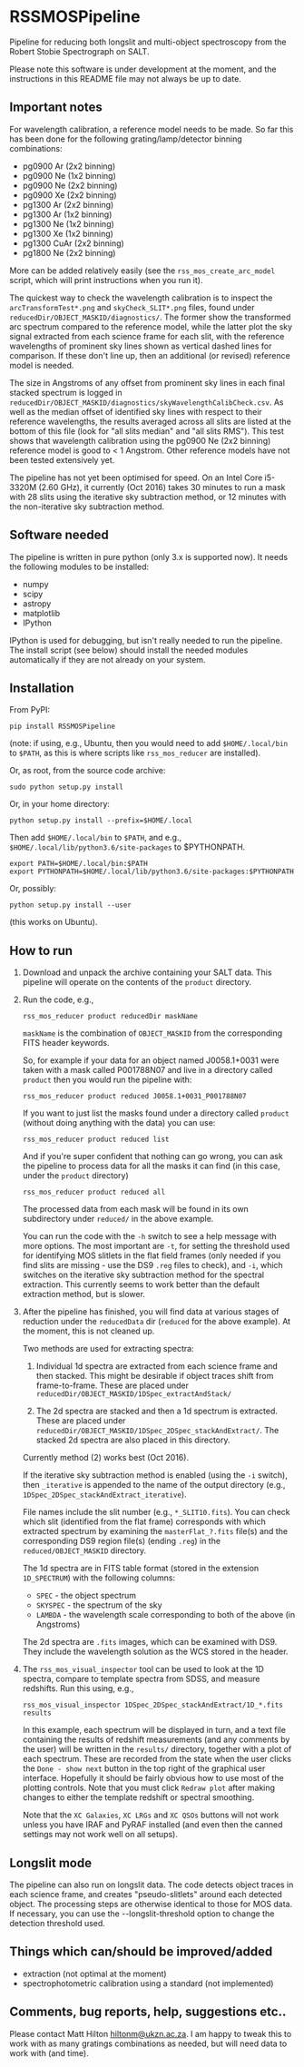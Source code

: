 # RSSMOSPipeline
Pipeline for reducing both longslit and multi-object spectroscopy from the Robert Stobie Spectrograph
on SALT.

Please note this software is under development at the moment, and the instructions in this 
README file may not always be up to date.

## Important notes
For wavelength calibration, a reference model needs to be made. So far this has been done for
the following grating/lamp/detector binning combinations:

* pg0900 Ar (2x2 binning)
* pg0900 Ne (1x2 binning)
* pg0900 Ne (2x2 binning)
* pg0900 Xe (2x2 binning)
* pg1300 Ar (2x2 binning)
* pg1300 Ar (1x2 binning)
* pg1300 Ne (1x2 binning)
* pg1300 Xe (1x2 binning)
* pg1300 CuAr (2x2 binning)
* pg1800 Ne (2x2 binning)

More can be added relatively easily (see the `rss_mos_create_arc_model` script, which will 
print instructions when you run it).

The quickest way to check the wavelength calibration is to inspect the `arcTransformTest*.png` and 
`skyCheck_SLIT*.png` files, found under `reducedDir/OBJECT_MASKID/diagnostics/`. The former 
show the transformed arc spectrum compared to the reference model, while the latter plot the sky 
signal extracted from each science frame for each slit, with the reference wavelengths of prominent
sky lines shown as vertical dashed lines for comparison. If these don't line up, then an additional
(or revised) reference model is needed. 

The size in Angstroms of any offset from prominent sky lines in each final stacked spectrum is logged in 
`reducedDir/OBJECT_MASKID/diagnostics/skyWavelengthCalibCheck.csv`. As well as the median offset
of identified sky lines with respect to their reference wavelengths, the results averaged across all
slits are listed at the bottom of this file (look for "all slits median" and "all slits RMS"). This 
test shows that wavelength calibration using the pg0900 Ne (2x2 binning) reference model is good to 
< 1 Angstrom. Other reference models have not been tested extensively yet.

The pipeline has not yet been optimised for speed. On an Intel Core i5-3320M (2.60 GHz), it currently 
(Oct 2016) takes 30 minutes to run a mask with 28 slits using the iterative sky subtraction method,
or 12 minutes with the non-iterative sky subtraction method.

## Software needed

The pipeline is written in pure python (only 3.x is supported now). It needs the following modules to 
be installed:

* numpy
* scipy
* astropy
* matplotlib
* IPython

IPython is used for debugging, but isn't really needed to run the pipeline. The install script (see 
below) should install the needed modules automatically if they are not already on your system.

## Installation

From PyPI:

```
pip install RSSMOSPipeline
```

(note: if using, e.g., Ubuntu, then you would need to add `$HOME/.local/bin` to `$PATH`, as
this is where scripts like `rss_mos_reducer` are installed).

Or, as root, from the source code archive:
    
```
sudo python setup.py install
```

Or, in your home directory:
    
```
python setup.py install --prefix=$HOME/.local
```

Then add `$HOME/.local/bin` to `$PATH`, and e.g., `$HOME/.local/lib/python3.6/site-packages` to $PYTHONPATH.

```
export PATH=$HOME/.local/bin:$PATH    
export PYTHONPATH=$HOME/.local/lib/python3.6/site-packages:$PYTHONPATH
```

Or, possibly:

```
python setup.py install --user
```

(this works on Ubuntu).

## How to run

1. Download and unpack the archive containing your SALT data. This pipeline will operate on the
   contents of the `product` directory.

2.  Run the code, e.g.,

    ```
    rss_mos_reducer product reducedDir maskName
    ```

    `maskName` is the combination of `OBJECT_MASKID` from the corresponding FITS header keywords.
    
    So, for example if your data for an object named J0058.1+0031 were taken with a mask called 
    P001788N07 and live in a directory called `product` then you would run the pipeline with:

    ```
    rss_mos_reducer product reduced J0058.1+0031_P001788N07
    ```
    
    If you want to just list the masks found under a directory called `product` (without doing anything
    with the data) you can use:
    
    ```
    rss_mos_reducer product reduced list
    ```
    
    And if you're super confident that nothing can go wrong, you can ask the pipeline to process
    data for all the masks it can find (in this case, under the `product` directory)
    
    ```
    rss_mos_reducer product reduced all
    ```
    
    The processed data from each mask will be found in its own subdirectory under `reduced/` in the above
    example.
    
    You can run the code with the `-h` switch to see a help message with more options. The most 
    important are `-t`, for setting the threshold used for identifying MOS slitlets in the flat
    field frames (only needed if you find slits are missing - use the DS9 `.reg` files to check), 
    and `-i`, which switches on the iterative sky subtraction method for the spectral extraction.
    This currently seems to work better than the default extraction method, but is slower.

3.  After the pipeline has finished, you will find data at various stages of reduction under the `reducedData` 
    dir (`reduced` for the above example). At the moment, this is not cleaned up.

    Two methods are used for extracting spectra:
    
    1.  Individual 1d spectra are extracted from each science frame and then stacked. This might be 
        desirable if object traces shift from frame-to-frame. These are placed under 
        `reducedDir/OBJECT_MASKID/1DSpec_extractAndStack/`
        
    2.  The 2d spectra are stacked and then a 1d spectrum is extracted. These are placed under 
        `reducedDir/OBJECT_MASKID/1DSpec_2DSpec_stackAndExtract/`. The stacked 2d spectra are also 
        placed in this directory.
        
    Currently method (2) works best (Oct 2016).
    
    If the iterative sky subtraction method is enabled (using the `-i` switch), then 
    `_iterative` is appended to the name of the output directory 
    (e.g., `1DSpec_2DSpec_stackAndExtract_iterative`).
    
    File names include the slit number (e.g., `*_SLIT10.fits`). You can check which slit (identified 
    from the flat frame) corresponds with which extracted spectrum by examining the 
    `masterFlat_?.fits` file(s) and the corresponding DS9 region file(s) (ending `.reg`) in the `reduced/OBJECT_MASKID` directory.

    The 1d spectra are in FITS table format (stored in the extension `1D_SPECTRUM`) with the following 
    columns:

    * `SPEC` 		- the object spectrum
    * `SKYSPEC` 	- the spectrum of the sky
    * `LAMBDA`	- the wavelength scale corresponding to both of the above (in Angstroms)
    
    The 2d spectra are `.fits` images, which can be examined with DS9. They include the wavelength
    solution as the WCS stored in the header.

4.  The `rss_mos_visual_inspector` tool can be used to look at the 1D spectra, compare to template
    spectra from SDSS, and measure redshifts. Run this using, e.g.,

    ```
    rss_mos_visual_inspector 1DSpec_2DSpec_stackAndExtract/1D_*.fits results
    ```

    In this example, each spectrum will be displayed in turn, and a text file containing the results
    of redshift measurements (and any comments by the user) will be written in the `results/`
    directory, together with a plot of each spectrum. These are recorded from the state when the user
    clicks the `Done - show next` button in the top right of the graphical user interface. Hopefully
    it should be fairly obvious how to use most of the plotting controls. Note that you must click
    `Redraw plot` after making changes to either the template redshift or spectral smoothing.
    
    Note that the `XC Galaxies`, `XC LRGs` and `XC QSOs` buttons will not work unless you have IRAF
    and PyRAF installed (and even then the canned settings may not work well on all setups).


## Longslit mode
The pipeline can also run on longslit data. The code detects object traces in each science frame,
and creates "pseudo-slitlets" around each detected object. The processing steps are otherwise identical to those
for MOS data. If necessary, you can use the --longslit-threshold option to change the detection threshold used.

## Things which can/should be improved/added
* extraction (not optimal at the moment)
* spectrophotometric calibration using a standard (not implemented)

## Comments, bug reports, help, suggestions etc..
Please contact Matt Hilton <hiltonm@ukzn.ac.za>. I am happy to tweak this to work with as many
gratings combinations as needed, but will need data to work with (and time).

